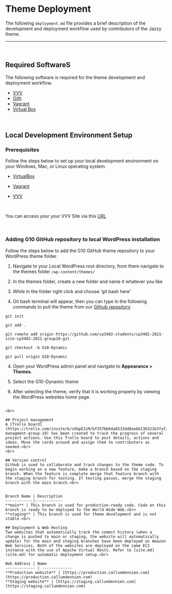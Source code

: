 # Theme Deployment
The following `deployment.md` file provides a brief description of the development and deployment workflow used by contributors of the Jazzy theme.

___

<br>

## Required SoftwareS
The following software is required for the theme development and deployment workflow.
- [VVV](https://varyingvagrantvagrants.org/)
- [Gith](https://git-scm.com/)
- [Vagrant](https://www.vagrantup.com/)
- [Virtual Box](https://www.virtualbox.org/)

<br>

## Local Development Environment Setup
### Prerequisites
Follow the steps below to set up your local development environment on your Windows, Mac, or Linux operating system.
<br>


* [VirtualBox](https://www.virtualbox.org/)

* [Vagrant](https://www.vagrantup.com/docs/installation)

* [VVV](https://varyingvagrantvagrants.org/docs/en-US/installation/)

<br>

You can access your your VVV Site via this [URL](https://vvv.test.com)

<br>

### Adding G10 GitHub repository to local WordPress installation
Follow the steps below to add the G10 GitHub theme repository to your WordPress theme folder.
<br>

1. Navigate to your Local WordPress root directory, from there navigate to the themes folder `/wp-content/themes/`

2. In the themes folder, create a new folder and name it whatever you like

3. While in the folder right click and choose 'git bash here'

4. Git bash terminal will appear, then you can type in the following commands to pull the theme from our [Github repository](https://github.com/cp3402-students/cp3402-2021-site-cp3402-2021-group10)

```
git init

git add .

git remote add origin https://github.com/cp3402-students/cp3402-2021-site-cp3402-2021-group10.git

git checkout -b G10-Dynamic

git pull origin G10-Dynamic
```

4. Open your WordPress admin panel and navigate to **Appearance > Themes**.

5. Select the G10-Dynamic theme

6. After selecting the theme, verify that it is working properly by viewing the WordPress websites home page.
```

<br>

## Project management
A [Trello board](https://trello.com/invite/b/sOGpE2zM/bf357bb64a6533dd8aebb13b321b3faf/content-managment-group-10) has been created to track the progress of several project actions. Use this Trello board to post details, actions and ideas. Move the cards around and assign them to contributors as needed.<br>
<br>

## Version control
GitHub is used to collaborate and track changes to the theme code. To begin working on a new feature, make a branch based on the staging branch. When the feature is complete merge that feature branch with the staging branch for testing. If testing passes, merge the staging branch with the main branch.<br>


Branch Name | Description
------------|------------
**main** | This branch is used for production-ready code. Code on this branch is ready to be deployed to the World Wide Web.<br>
**staging** | This branch is used for theme development and is not stable.<br>

## Deployment & Web Hosting
Two websites that automatically track the commit history (when a change is pushed to main or staging, the website will automatically update) for the main and staging branches have been deployed on Amazon Web Services. Both of the websites are deployed on the same EC2 instance with the use of Apache Virtual Hosts. Refer to [site.md](site.md) for automatic deployment setup.<br>

Web Address | Name
------------- | -------------
**Production website** | [https://production.callumdennien.com](https://production.callumdennien.com)
**Staging website** | [https://staging.callumdennien.com](https://staging.callumdennien.com)


